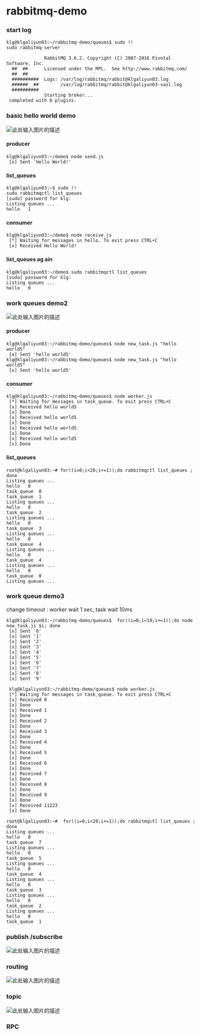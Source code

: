 # rabbitmq-demo

### start log

	klg@klgaliyun03:~/rabbitmq-demo/queues$ sudo !!
	sudo rabbitmq-server 

	              RabbitMQ 3.6.2. Copyright (C) 2007-2016 Pivotal Software, Inc.
	  ##  ##      Licensed under the MPL.  See http://www.rabbitmq.com/
	  ##  ##
	  ##########  Logs: /var/log/rabbitmq/rabbit@klgaliyun03.log
	  ######  ##        /var/log/rabbitmq/rabbit@klgaliyun03-sasl.log
	  ##########
	              Starting broker...
	 completed with 6 plugins.


### basic hello world demo
![此处输入图片的描述][1]

#### producer

	klg@klgaliyun03:~/demo$ node send.js
	 [x] Sent 'Hello World!'

#### list_queues

	klg@klgaliyun03:~$ sudo !!
	sudo rabbitmqctl list_queues
	[sudo] password for klg: 
	Listing queues ...
	hello	1

#### consumer

	klg@klgaliyun03:~/demo$ node receive.js 
	 [*] Waiting for messages in hello. To exit press CTRL+C
	 [x] Received Hello World!

#### list_queues ag ain

	klg@klgaliyun03:~/demo$ sudo rabbitmqctl list_queues
	[sudo] password for klg: 
	Listing queues ...
	hello	0


### work queues demo2	
![此处输入图片的描述][2]

#### producer

	klg@klgaliyun03:~/rabbitmq-demo/queues$ node new_task.js "hello world5"
	 [x] Sent 'hello world5'
	klg@klgaliyun03:~/rabbitmq-demo/queues$ node new_task.js "hello world5"
	 [x] Sent 'hello world5'

#### consumer

	klg@klgaliyun03:~/rabbitmq-demo/queues$ node worker.js 
	 [*] Waiting for messages in task_queue. To exit press CTRL+C
	 [x] Received hello world5
	 [x] Done
	 [x] Received hello world5
	 [x] Done
	 [x] Received hello world5
	 [x] Done
	 [x] Received hello world5
	 [x] Done	 

#### list_queues

	root@klgaliyun03:~# for((i=0;i<20;i+=1));do rabbitmqctl list_queues ;  done
	Listing queues ...
	hello	0
	task_queue	0
	task_queue	1
	Listing queues ...
	hello	0
	task_queue	2
	Listing queues ...
	hello	0
	task_queue	3
	Listing queues ...
	hello	0
	task_queue	4
	Listing queues ...
	hello	0
	task_queue	4
	Listing queues ...
	hello	0
	task_queue	0
	Listing queues ...


### work queue demo3 
change timeout : worker wait 1 sec, task wait 10ms


	klg@klgaliyun03:~/rabbitmq-demo/queues$  for((i=0;i<10;i+=1));do node new_task.js $i; done
	 [x] Sent '0'
	 [x] Sent '1'
	 [x] Sent '2'
	 [x] Sent '3'
	 [x] Sent '4'
	 [x] Sent '5'
	 [x] Sent '6'
	 [x] Sent '7'
	 [x] Sent '8'
	 [x] Sent '9'

	 klg@klgaliyun03:~/rabbitmq-demo/queues$ node worker.js 
	 [*] Waiting for messages in task_queue. To exit press CTRL+C
	 [x] Received 0
	 [x] Done
	 [x] Received 1
	 [x] Done
	 [x] Received 2
	 [x] Done
	 [x] Received 3
	 [x] Done
	 [x] Received 4
	 [x] Done
	 [x] Received 5
	 [x] Done
	 [x] Received 6
	 [x] Done
	 [x] Received 7
	 [x] Done
	 [x] Received 8
	 [x] Done
	 [x] Received 9
	 [x] Done
	 [x] Received 11223
	 [x] Done

	root@klgaliyun03:~#  for((i=0;i<20;i+=1));do rabbitmqctl list_queues ;  done
	Listing queues ...
	hello	0
	task_queue	7
	Listing queues ...
	hello	0
	task_queue	5
	Listing queues ...
	hello	0
	task_queue	4
	Listing queues ...
	hello	0
	task_queue	3
	Listing queues ...
	hello	0
	task_queue	2
	Listing queues ...
	hello	0
	task_queue	1
	
### publish /subscribe
![此处输入图片的描述][3]
### routing
![此处输入图片的描述][4]
### topic
![此处输入图片的描述][5]
### RPC


  [1]: http://www.rabbitmq.com/img/tutorials/python-one.png
  [2]: http://www.rabbitmq.com/img/tutorials/python-two.png
  [3]: %E6%AD%A4%E5%A4%84%E8%BE%93%E5%85%A5%E4%BB%A3%E7%A0%81
  [4]: http://www.rabbitmq.com/img/tutorials/python-four.png
  [5]: http://www.rabbitmq.com/img/tutorials/python-five.png